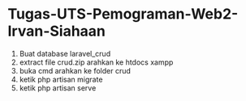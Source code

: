 # Tugas-UTS-Pemograman-Web2-Irvan-Siahaan
1. Buat database laravel_crud
2. extract file crud.zip arahkan ke htdocs xampp
3. buka cmd arahkan ke folder crud
4. ketik php artisan migrate
5. ketik php artisan serve
